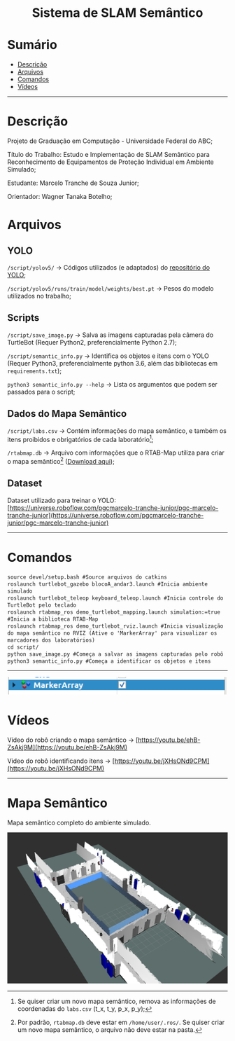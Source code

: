 



<h1 align="center"> 
	Sistema de SLAM Semântico
</h1>


Sumário
=================
<!--ts-->
   * [Descrição](#Descrição)
   * [Arquivos](#Arquivos)
   * [Comandos](#Comandos)
   * [Vídeos](#Vídeos)
<!--te-->

---
Descrição
=================
Projeto de Graduação em Computação - Universidade Federal do ABC;

Título do Trabalho: Estudo e Implementação de SLAM Semântico para Reconhecimento de Equipamentos de Proteção Individual em Ambiente Simulado;

Estudante: Marcelo Tranche de Souza Junior;

Orientador: Wagner Tanaka Botelho;

Arquivos 
=================
## YOLO
`/script/yolov5/` -> Códigos utilizados (e adaptados) do [repositório do YOLO](https://github.com/ultralytics/yolov5);

`/script/yolov5/runs/train/model/weights/best.pt` -> Pesos do modelo utilizados no trabalho;

## Scripts
`/script/save_image.py` -> Salva as imagens capturadas pela câmera do TurtleBot (Requer Python2, preferencialmente Python 2.7);

`/script/semantic_info.py` -> Identifica os objetos e itens com o YOLO (Requer Python3, preferencialmente python 3.6, além das bibliotecas em `requirements.txt`);
      
`python3 semantic_info.py --help` -> Lista os argumentos que podem ser passados para o script;

## Dados do Mapa Semântico
`/script/labs.csv` -> Contém informações do mapa semântico, e também os itens proibidos e obrigatórios de cada laboratório[^1];

`/rtabmap.db` -> Arquivo com informações que o RTAB-Map utiliza para criar o mapa semântico[^2] ([Download aqui](https://drive.google.com/file/d/1FqmFN3MPoF-1U2lYamiu10YHtx2_1Sbv/view?usp=sharing));

[^1]: Se quiser criar um novo mapa semântico, remova as informações de coordenadas do `labs.csv` (t_x, t_y, p_x, p_y);
[^2]: Por padrão, `rtabmap.db` deve estar em `/home/user/.ros/`. Se quiser criar um novo mapa semântico, o arquivo não deve estar na pasta.

## Dataset
Dataset utilizado para treinar o YOLO: [https://universe.roboflow.com/pgcmarcelo-tranche-junior/pgc-marcelo-tranche-junior](https://universe.roboflow.com/pgcmarcelo-tranche-junior/pgc-marcelo-tranche-junior)

---
Comandos
=================

    source devel/setup.bash #Source arquivos do catkins
    roslaunch turtlebot_gazebo blocoA_andar3.launch #Inicia ambiente simulado
    roslaunch turtlebot_teleop keyboard_teleop.launch #Inicia controle do TurtleBot pelo teclado
    roslaunch rtabmap_ros demo_turtlebot_mapping.launch simulation:=true #Inicia a biblioteca RTAB-Map
    roslaunch rtabmap_ros demo_turtlebot_rviz.launch #Inicia visualização do mapa semântico no RVIZ (Ative o 'MarkerArray' para visualizar os marcadores dos laboratórios)
    cd script/
    python save_image.py #Começa a salvar as imagens capturadas pelo robô
    python3 semantic_info.py #Começa a identificar os objetos e itens
---

<p align="center">
  <img alt="Mapa Semântico" title="#Mapa Semântico" src="./assets/marker_enable.png" width="500px">
</p>


Vídeos
=================
Vídeo do robô criando o mapa semântico -> [https://youtu.be/ehB-ZsAkj9M](https://youtu.be/ehB-ZsAkj9M)

Video do robô identificando itens -> [https://youtu.be/jXHsONd9CPM](https://youtu.be/jXHsONd9CPM)

---
Mapa Semântico
=================
Mapa semântico completo do ambiente simulado.

<p align="center">
  <img alt="Mapa Semântico" title="#Mapa Semântico" src="./assets/semantic_map.png" width="700px">
</p>


